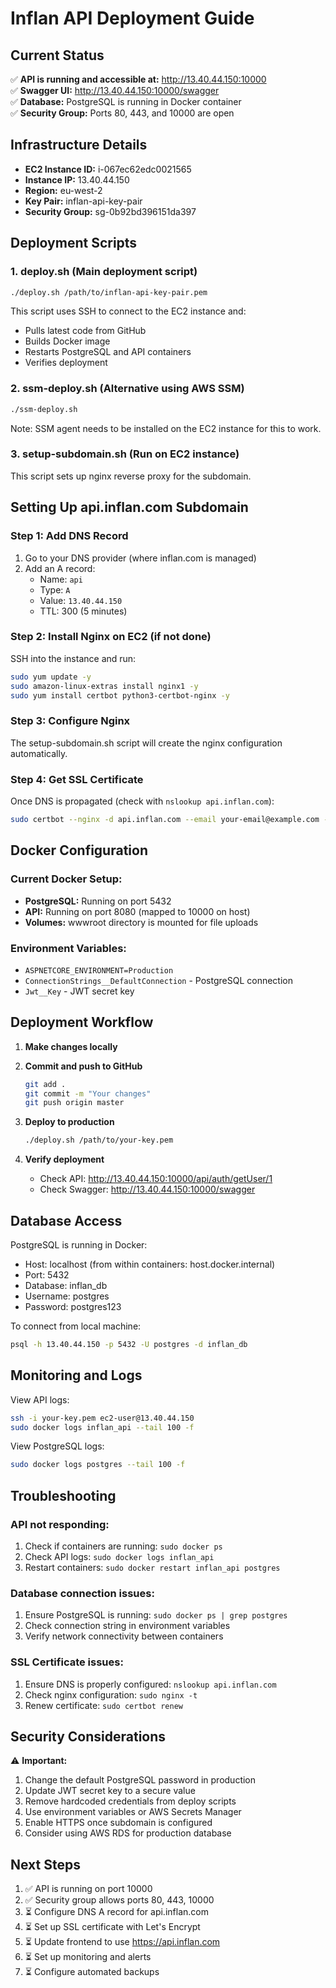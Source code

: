 # Inflan API Deployment Guide

## Current Status

✅ **API is running and accessible at:** http://13.40.44.150:10000  
✅ **Swagger UI:** http://13.40.44.150:10000/swagger  
✅ **Database:** PostgreSQL is running in Docker container  
✅ **Security Group:** Ports 80, 443, and 10000 are open  

## Infrastructure Details

- **EC2 Instance ID:** i-067ec62edc0021565
- **Instance IP:** 13.40.44.150
- **Region:** eu-west-2
- **Key Pair:** inflan-api-key-pair
- **Security Group:** sg-0b92bd396151da397

## Deployment Scripts

### 1. deploy.sh (Main deployment script)
```bash
./deploy.sh /path/to/inflan-api-key-pair.pem
```
This script uses SSH to connect to the EC2 instance and:
- Pulls latest code from GitHub
- Builds Docker image
- Restarts PostgreSQL and API containers
- Verifies deployment

### 2. ssm-deploy.sh (Alternative using AWS SSM)
```bash
./ssm-deploy.sh
```
Note: SSM agent needs to be installed on the EC2 instance for this to work.

### 3. setup-subdomain.sh (Run on EC2 instance)
This script sets up nginx reverse proxy for the subdomain.

## Setting Up api.inflan.com Subdomain

### Step 1: Add DNS Record
1. Go to your DNS provider (where inflan.com is managed)
2. Add an A record:
   - Name: `api`
   - Type: `A`
   - Value: `13.40.44.150`
   - TTL: 300 (5 minutes)

### Step 2: Install Nginx on EC2 (if not done)
SSH into the instance and run:
```bash
sudo yum update -y
sudo amazon-linux-extras install nginx1 -y
sudo yum install certbot python3-certbot-nginx -y
```

### Step 3: Configure Nginx
The setup-subdomain.sh script will create the nginx configuration automatically.

### Step 4: Get SSL Certificate
Once DNS is propagated (check with `nslookup api.inflan.com`):
```bash
sudo certbot --nginx -d api.inflan.com --email your-email@example.com --agree-tos
```

## Docker Configuration

### Current Docker Setup:
- **PostgreSQL:** Running on port 5432
- **API:** Running on port 8080 (mapped to 10000 on host)
- **Volumes:** wwwroot directory is mounted for file uploads

### Environment Variables:
- `ASPNETCORE_ENVIRONMENT=Production`
- `ConnectionStrings__DefaultConnection` - PostgreSQL connection
- `Jwt__Key` - JWT secret key

## Deployment Workflow

1. **Make changes locally**
2. **Commit and push to GitHub**
   ```bash
   git add .
   git commit -m "Your changes"
   git push origin master
   ```

3. **Deploy to production**
   ```bash
   ./deploy.sh /path/to/your-key.pem
   ```

4. **Verify deployment**
   - Check API: http://13.40.44.150:10000/api/auth/getUser/1
   - Check Swagger: http://13.40.44.150:10000/swagger

## Database Access

PostgreSQL is running in Docker:
- Host: localhost (from within containers: host.docker.internal)
- Port: 5432
- Database: inflan_db
- Username: postgres
- Password: postgres123

To connect from local machine:
```bash
psql -h 13.40.44.150 -p 5432 -U postgres -d inflan_db
```

## Monitoring and Logs

View API logs:
```bash
ssh -i your-key.pem ec2-user@13.40.44.150
sudo docker logs inflan_api --tail 100 -f
```

View PostgreSQL logs:
```bash
sudo docker logs postgres --tail 100 -f
```

## Troubleshooting

### API not responding:
1. Check if containers are running: `sudo docker ps`
2. Check API logs: `sudo docker logs inflan_api`
3. Restart containers: `sudo docker restart inflan_api postgres`

### Database connection issues:
1. Ensure PostgreSQL is running: `sudo docker ps | grep postgres`
2. Check connection string in environment variables
3. Verify network connectivity between containers

### SSL Certificate issues:
1. Ensure DNS is properly configured: `nslookup api.inflan.com`
2. Check nginx configuration: `sudo nginx -t`
3. Renew certificate: `sudo certbot renew`

## Security Considerations

⚠️ **Important:**
1. Change the default PostgreSQL password in production
2. Update JWT secret key to a secure value
3. Remove hardcoded credentials from deploy scripts
4. Use environment variables or AWS Secrets Manager
5. Enable HTTPS once subdomain is configured
6. Consider using AWS RDS for production database

## Next Steps

1. ✅ API is running on port 10000
2. ✅ Security group allows ports 80, 443, 10000
3. ⏳ Configure DNS A record for api.inflan.com
4. ⏳ Set up SSL certificate with Let's Encrypt
5. ⏳ Update frontend to use https://api.inflan.com
6. ⏳ Set up monitoring and alerts
7. ⏳ Configure automated backups